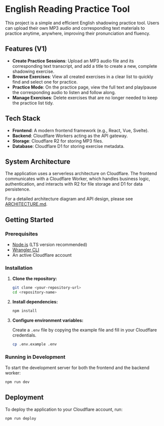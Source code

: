 # English Reading Practice Tool

This project is a simple and efficient English shadowing practice tool. Users can upload their own MP3 audio and corresponding text materials to practice anytime, anywhere, improving their pronunciation and fluency.

## Features (V1)

- **Create Practice Sessions**: Upload an MP3 audio file and its corresponding text transcript, and add a title to create a new, complete shadowing exercise.
- **Browse Exercises**: View all created exercises in a clear list to quickly find and select one for practice.
- **Practice Mode**: On the practice page, view the full text and play/pause the corresponding audio to listen and follow along.
- **Manage Exercises**: Delete exercises that are no longer needed to keep the practice list tidy.

## Tech Stack

- **Frontend**: A modern frontend framework (e.g., React, Vue, Svelte).
- **Backend**: Cloudflare Workers acting as the API gateway.
- **Storage**: Cloudflare R2 for storing MP3 files.
- **Database**: Cloudflare D1 for storing exercise metadata.

## System Architecture

The application uses a serverless architecture on Cloudflare. The frontend communicates with a Cloudflare Worker, which handles business logic, authentication, and interacts with R2 for file storage and D1 for data persistence.

For a detailed architecture diagram and API design, please see [ARCHITECTURE.md](./ARCHITECTURE.md).

## Getting Started

### Prerequisites

- [Node.js](https://nodejs.org/) (LTS version recommended)
- [Wrangler CLI](https://developers.cloudflare.com/workers/wrangler/get-started/)
- An active Cloudflare account

### Installation

1.  **Clone the repository:**
    ```bash
    git clone <your-repository-url>
    cd <repository-name>
    ```

2.  **Install dependencies:**
    ```bash
    npm install
    ```

3.  **Configure environment variables:**

    Create a `.env` file by copying the example file and fill in your Cloudflare credentials.
    ```bash
    cp .env.example .env
    ```

### Running in Development

To start the development server for both the frontend and the backend worker:

```bash
npm run dev
```

## Deployment

To deploy the application to your Cloudflare account, run:

```bash
npm run deploy
```

